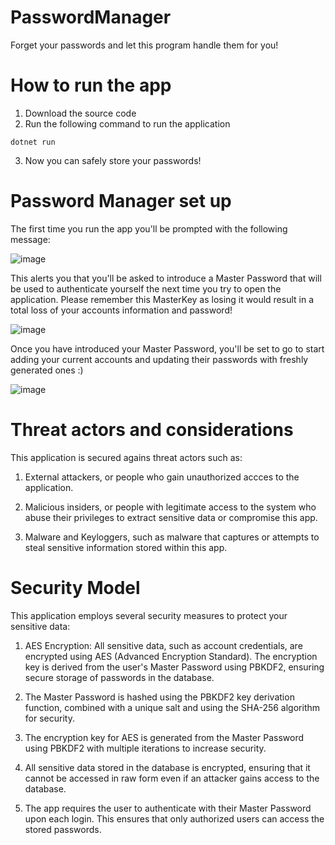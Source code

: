# PasswordManager
 Forget your passwords and let this program handle them for you!

# How to run the app
1. Download the source code
2. Run the following command to run the application
```
dotnet run
```
3. Now you can safely store your passwords!

# Password Manager set up
The first time you run the app you'll be prompted with the following message:

![image](https://github.com/user-attachments/assets/fefb6ee7-7190-4673-a975-9fbcd32a2352)

This alerts you that you'll be asked to introduce a Master Password that will be used to authenticate yourself the next time you try to open the application. Please remember this MasterKey as losing it would result in a total loss of your accounts information and password!

![image](https://github.com/user-attachments/assets/d530c427-b4cb-4754-9b71-7f15e4df2468)

Once you have introduced your Master Password, you'll be set to go to start adding your current accounts and updating their passwords with freshly generated ones :)

![image](https://github.com/user-attachments/assets/2e5b3987-41ae-42af-b6eb-22a9a73dde01)

# Threat actors and considerations

This application is secured agains threat actors such as:

1. External attackers, or people who gain unauthorized accces to the application.

2. Malicious insiders, or people with legitimate access to the system who abuse their privileges to extract sensitive data or compromise this app.

3. Malware and Keyloggers, such as malware that captures or attempts to steal sensitive information stored within this app.

# Security Model

This application employs several security measures to protect your sensitive data:

1. AES Encryption: All sensitive data, such as account credentials, are encrypted using AES (Advanced Encryption Standard). The encryption key is derived from the user's Master Password using PBKDF2, ensuring secure storage of passwords in the database.

2. The Master Password is hashed using the PBKDF2 key derivation function, combined with a unique salt and using the SHA-256 algorithm for security.

3. The encryption key for AES is generated from the Master Password using PBKDF2 with multiple iterations to increase security.

4. All sensitive data stored in the database is encrypted, ensuring that it cannot be accessed in raw form even if an attacker gains access to the database.

5. The app requires the user to authenticate with their Master Password upon each login. This ensures that only authorized users can access the stored passwords.
